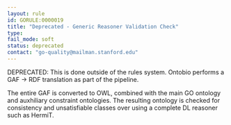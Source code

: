 ```yaml
---
layout: rule
id: GORULE:0000019
title: "Deprecated - Generic Reasoner Validation Check"
type:
fail_mode: soft
status: deprecated
contact: "go-quality@mailman.stanford.edu"
---
```

DEPRECATED: This is done outside of the rules system. Ontobio performs
a GAF -> RDF translation as part of the pipeline.

The entire GAF is converted to OWL, combined with the main GO ontology
and auxhiliary constraint ontologies. The resulting ontology is checked
for consistency and unsatisfiable classes over using a complete DL
reasoner such as HermiT.
